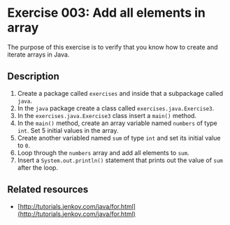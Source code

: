 # Exercise 003: Add all elements in array

The purpose of this exercise is to verify that you know how to create and iterate arrays in Java.

## Description

1. Create a package called `exercises` and inside that a subpackage called `java`.
1. In the `java` package create a class called `exercises.java.Exercise3`.
1. In the `exercises.java.Exercise3` class insert a `main()` method.
1. In the `main()` method, create an array variable named `numbers` of type `int`. Set 5 initial values in the array.
1. Create another variabled named `sum` of type `int` and set its initial value to `0`.
1. Loop through the `numbers` array and add all elements to `sum`.
1. Insert a `System.out.println()` statement that prints out the value of `sum` after the loop.

## Related resources

- [http://tutorials.jenkov.com/java/for.html](http://tutorials.jenkov.com/java/for.html)